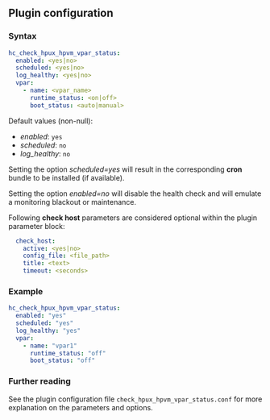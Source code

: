 ## Plugin configuration

### Syntax

```yaml
hc_check_hpux_hpvm_vpar_status:
  enabled: <yes|no>
  scheduled: <yes|no>
  log_healthy: <yes|no>
  vpar:
    - name: <vpar_name>
      runtime_status: <on|off>
      boot_status: <auto|manual>
```

Default values (non-null):
* *enabled*: `yes`
* *scheduled*: `no`
* *log_healthy*: `no`

Setting the option *scheduled=yes* will result in the corresponding **cron** bundle to be installed (if available).

Setting the option *enabled=no* will disable the health check and will emulate a monitoring blackout or maintenance.

Following **check host** parameters are considered optional within the plugin parameter block:

```yaml
  check_host:
    active: <yes|no>
    config_file: <file_path>
    title: <text>
    timeout: <seconds>
```

### Example

```yaml
hc_check_hpux_hpvm_vpar_status:
  enabled: "yes"
  scheduled: "yes"    
  log_healthy: "yes"
  vpar:
    - name: "vpar1"
      runtime_status: "off"
      boot_status: "off"
```

### Further reading

See the plugin configuration file `check_hpux_hpvm_vpar_status.conf` for more explanation on the parameters and options.
